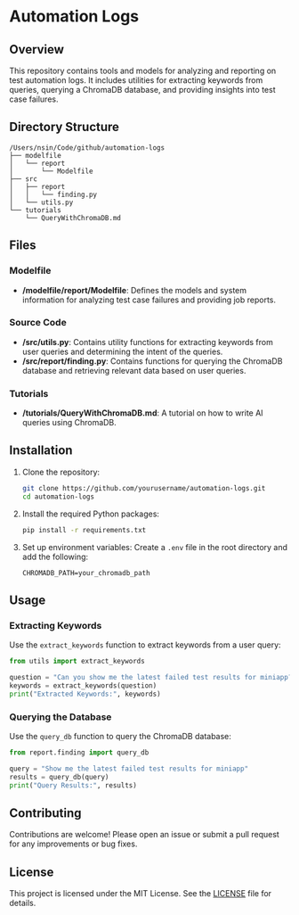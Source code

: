 # Automation Logs

## Overview
This repository contains tools and models for analyzing and reporting on test automation logs. It includes utilities for extracting keywords from queries, querying a ChromaDB database, and providing insights into test case failures.

## Directory Structure
```
/Users/nsin/Code/github/automation-logs
├── modelfile
│   └── report
│       └── Modelfile
├── src
│   ├── report
│   │   └── finding.py
│   └── utils.py
└── tutorials
    └── QueryWithChromaDB.md
```

## Files

### Modelfile
- **/modelfile/report/Modelfile**: Defines the models and system information for analyzing test case failures and providing job reports.

### Source Code
- **/src/utils.py**: Contains utility functions for extracting keywords from user queries and determining the intent of the queries.
- **/src/report/finding.py**: Contains functions for querying the ChromaDB database and retrieving relevant data based on user queries.

### Tutorials
- **/tutorials/QueryWithChromaDB.md**: A tutorial on how to write AI queries using ChromaDB.

## Installation

1. Clone the repository:
    ```bash
    git clone https://github.com/yourusername/automation-logs.git
    cd automation-logs
    ```

2. Install the required Python packages:
    ```bash
    pip install -r requirements.txt
    ```

3. Set up environment variables:
    Create a `.env` file in the root directory and add the following:
    ```env
    CHROMADB_PATH=your_chromadb_path
    ```

## Usage

### Extracting Keywords
Use the `extract_keywords` function to extract keywords from a user query:
```python
from utils import extract_keywords

question = "Can you show me the latest failed test results for miniapp?"
keywords = extract_keywords(question)
print("Extracted Keywords:", keywords)
```

### Querying the Database
Use the `query_db` function to query the ChromaDB database:
```python
from report.finding import query_db

query = "Show me the latest failed test results for miniapp"
results = query_db(query)
print("Query Results:", results)
```

## Contributing
Contributions are welcome! Please open an issue or submit a pull request for any improvements or bug fixes.

## License
This project is licensed under the MIT License. See the [LICENSE](LICENSE) file for details.
